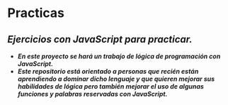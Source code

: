 # Practicas
## **_Ejercicios con JavaScript para practicar._**

- **_En este proyecto se hará un trabajo de lógica de programación con JavaScript._**
- **_Este repositorio está orientado a personas que recién están aprendiendo a dominar dicho lenguaje y que quieren mejorar sus habilidades de lógica pero también mejorar el uso de algunas funciones y palabras reservadas con JavaScript._**

